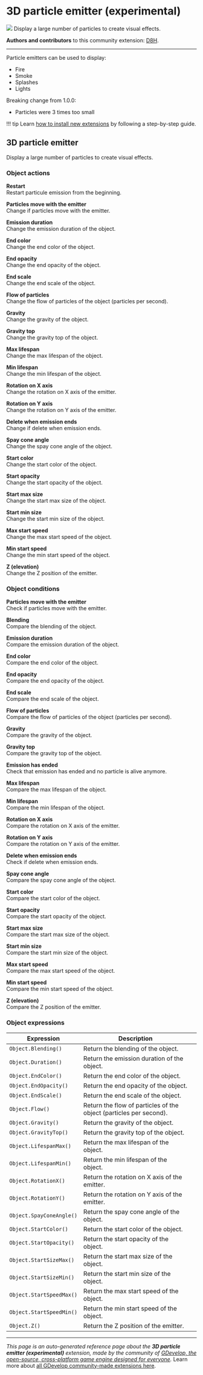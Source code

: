 # 3D particle emitter (experimental)

<img src="https://asset-resources.gdevelop.io/public-resources/Icons/f2e5a34bf465f781866677762d385d6c8e9e8d203383f2df9a3b7e0fad6a2cb5_fire.svg" class="extension-icon"></img>
Display a large number of particles to create visual effects.

**Authors and contributors** to this community extension: [D8H](https://gd.games/D8H).

---

Particle emitters can be used to display:

- Fire
- Smoke
- Splashes
- Lights

Breaking change from 1.0.0:

- Particles were 3 times too small

!!! tip
    Learn [how to install new extensions](/gdevelop5/extensions/search) by following a step-by-step guide.



## 3D particle emitter 

Display a large number of particles to create visual effects. 

### Object actions

**Restart**  
Restart particule emission from the beginning.

**Particles move with the emitter**  
Change if particles move with the emitter.

**Emission duration**  
Change the emission duration of the object.

**End color**  
Change the end color of the object.

**End opacity**  
Change the end opacity of the object.

**End scale**  
Change the end scale of the object.

**Flow of particles**  
Change the flow of particles of the object  (particles per second).

**Gravity**  
Change the gravity of the object.

**Gravity top**  
Change the gravity top of the object.

**Max lifespan**  
Change the max lifespan of the object.

**Min lifespan**  
Change the min lifespan of the object.

**Rotation on X axis**  
Change the rotation on X axis of the emitter.

**Rotation on Y axis**  
Change the rotation on Y axis of the emitter.

**Delete when emission ends**  
Change if delete when emission ends.

**Spay cone angle**  
Change the spay cone angle of the object.

**Start color**  
Change the start color of the object.

**Start opacity**  
Change the start opacity of the object.

**Start max size**  
Change the start max size of the object.

**Start min size**  
Change the start min size of the object.

**Max start speed**  
Change the max start speed of the object.

**Min start speed**  
Change the min start speed of the object.

**Z (elevation)**  
Change the Z position of the emitter.

### Object conditions

**Particles move with the emitter**  
Check if particles move with the emitter.

**Blending**  
Compare the blending of the object.

**Emission duration**  
Compare the emission duration of the object.

**End color**  
Compare the end color of the object.

**End opacity**  
Compare the end opacity of the object.

**End scale**  
Compare the end scale of the object.

**Flow of particles**  
Compare the flow of particles of the object  (particles per second).

**Gravity**  
Compare the gravity of the object.

**Gravity top**  
Compare the gravity top of the object.

**Emission has ended**  
Check that emission has ended and no particle is alive anymore.

**Max lifespan**  
Compare the max lifespan of the object.

**Min lifespan**  
Compare the min lifespan of the object.

**Rotation on X axis**  
Compare the rotation on X axis of the emitter.

**Rotation on Y axis**  
Compare the rotation on Y axis of the emitter.

**Delete when emission ends**  
Check if delete when emission ends.

**Spay cone angle**  
Compare the spay cone angle of the object.

**Start color**  
Compare the start color of the object.

**Start opacity**  
Compare the start opacity of the object.

**Start max size**  
Compare the start max size of the object.

**Start min size**  
Compare the start min size of the object.

**Max start speed**  
Compare the max start speed of the object.

**Min start speed**  
Compare the min start speed of the object.

**Z (elevation)**  
Compare the Z position of the emitter.

### Object expressions

| Expression | Description |  |
|-----|-----|-----|
| `Object.Blending()` | Return the blending of the object. ||
| `Object.Duration()` | Return the emission duration of the object. ||
| `Object.EndColor()` | Return the end color of the object. ||
| `Object.EndOpacity()` | Return the end opacity of the object. ||
| `Object.EndScale()` | Return the end scale of the object. ||
| `Object.Flow()` | Return the flow of particles of the object  (particles per second). ||
| `Object.Gravity()` | Return the gravity of the object. ||
| `Object.GravityTop()` | Return the gravity top of the object. ||
| `Object.LifespanMax()` | Return the max lifespan of the object. ||
| `Object.LifespanMin()` | Return the min lifespan of the object. ||
| `Object.RotationX()` | Return the rotation on X axis of the emitter. ||
| `Object.RotationY()` | Return the rotation on Y axis of the emitter. ||
| `Object.SpayConeAngle()` | Return the spay cone angle of the object. ||
| `Object.StartColor()` | Return the start color of the object. ||
| `Object.StartOpacity()` | Return the start opacity of the object. ||
| `Object.StartSizeMax()` | Return the start max size of the object. ||
| `Object.StartSizeMin()` | Return the start min size of the object. ||
| `Object.StartSpeedMax()` | Return the max start speed of the object. ||
| `Object.StartSpeedMin()` | Return the min start speed of the object. ||
| `Object.Z()` | Return the Z position of the emitter. ||

---

*This page is an auto-generated reference page about the **3D particle emitter (experimental)** extension, made by the community of [GDevelop, the open-source, cross-platform game engine designed for everyone](https://gdevelop.io/).* Learn more about [all GDevelop community-made extensions here](/gdevelop5/extensions).